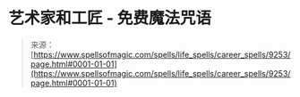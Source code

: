 <!--yml

分类：未分类

date: 2024-   日期：2024-06-12 18:44:58

-->

# 艺术家和工匠 - 免费魔法咒语

> 来源：[https://www.spellsofmagic.com/spells/life_spells/career_spells/9253/page.html#0001-01-01](https://www.spellsofmagic.com/spells/life_spells/career_spells/9253/page.html#0001-01-01)
